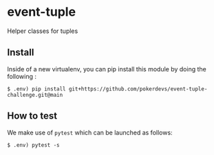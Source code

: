 # event-tuple

Helper classes for tuples

## Install


Inside of a new virtualenv, you can pip install this module by doing the following :

```
$ .env) pip install git+https://github.com/pokerdevs/event-tuple-challenge.git@main
```


## How to test

We make use of `pytest` which can be launched as follows:

```
$ .env) pytest -s
```